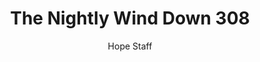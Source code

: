 ---
image: /assets/img/nwd/308_nwd_ezekiel_36_26_a_nlt.png
title: The Nightly Wind Down 308
number: 308
categories:
  - The Nightly Wind Down
author: Hope Staff
notes: The Nightly Wind Down 308
embed: >-
  EMBED_GOES_HERE
transcript: >-
  SOME LINES OF TEXT START HERE
---